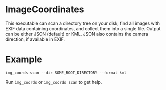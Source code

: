 # ImageCoordinates
This executable can scan a directory tree on your disk, find all images with EXIF data containing coordinates, and collect them into a single file.
Output can be either JSON (default) or KML. JSON also contains the camera direction, if available in EXIF.

# Example
```
img_coords scan --dir SOME_ROOT_DIRECTORY --format kml
```

Run `img_coords` or `img_coords scan` to get help.
